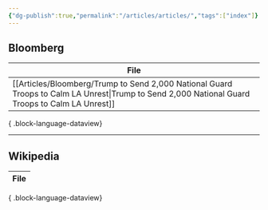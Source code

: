 ```yaml
---
{"dg-publish":true,"permalink":"/articles/articles/","tags":["index"]}
---
```


## Bloomberg

| File                                                                                                                                               |
| -------------------------------------------------------------------------------------------------------------------------------------------------- |
| [[Articles/Bloomberg/Trump to Send 2,000 National Guard Troops to Calm LA Unrest\|Trump to Send 2,000 National Guard Troops to Calm LA Unrest]] |

{ .block-language-dataview}

---
## Wikipedia

| File |
| ---- |

{ .block-language-dataview}
